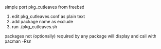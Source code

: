 simple port pkg_cutleaves from freebsd

1. edit pkg_cutleaves.conf as plain text
2. add package name as exclude
3. run ./pkg_cutleaves.sh

packages not (optionally) required by any package will display and call with pacman -Rsn
